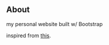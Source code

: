 ## About

my personal website built w/ Bootstrap

inspired from [this](https://github.com/mmshi/mmshi.github.io).

